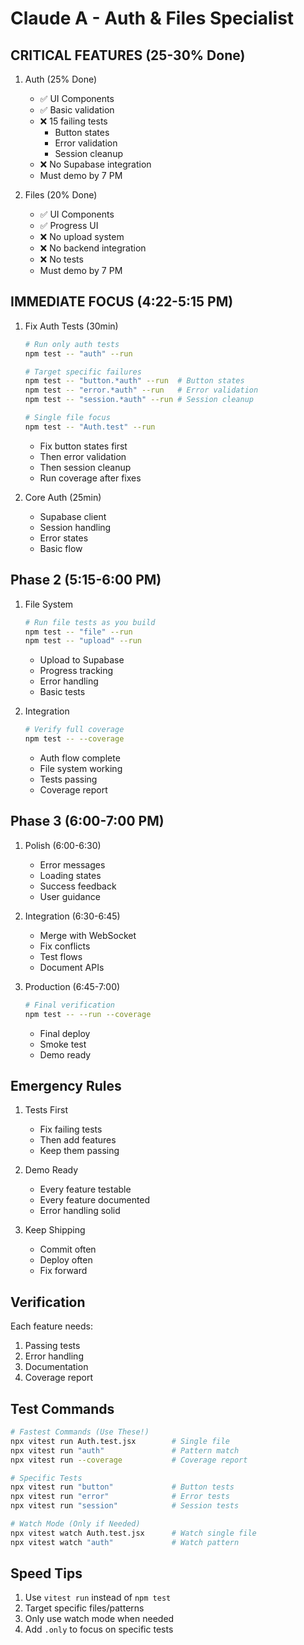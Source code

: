 # Claude A - Auth & Files Specialist

## CRITICAL FEATURES (25-30% Done)
1. Auth (25% Done)
   - ✅ UI Components
   - ✅ Basic validation
   - ❌ 15 failing tests
     * Button states
     * Error validation
     * Session cleanup
   - ❌ No Supabase integration
   - Must demo by 7 PM

2. Files (20% Done)
   - ✅ UI Components
   - ✅ Progress UI
   - ❌ No upload system
   - ❌ No backend integration
   - ❌ No tests
   - Must demo by 7 PM

## IMMEDIATE FOCUS (4:22-5:15 PM)
1. Fix Auth Tests (30min)
   ```bash
   # Run only auth tests
   npm test -- "auth" --run
   
   # Target specific failures
   npm test -- "button.*auth" --run  # Button states
   npm test -- "error.*auth" --run   # Error validation
   npm test -- "session.*auth" --run # Session cleanup
   
   # Single file focus
   npm test -- "Auth.test" --run
   ```
   - Fix button states first
   - Then error validation
   - Then session cleanup
   - Run coverage after fixes

2. Core Auth (25min)
   - Supabase client
   - Session handling
   - Error states
   - Basic flow

## Phase 2 (5:15-6:00 PM)
1. File System
   ```bash
   # Run file tests as you build
   npm test -- "file" --run
   npm test -- "upload" --run
   ```
   - Upload to Supabase
   - Progress tracking
   - Error handling
   - Basic tests

2. Integration
   ```bash
   # Verify full coverage
   npm test -- --coverage
   ```
   - Auth flow complete
   - File system working
   - Tests passing
   - Coverage report

## Phase 3 (6:00-7:00 PM)
1. Polish (6:00-6:30)
   - Error messages
   - Loading states
   - Success feedback
   - User guidance

2. Integration (6:30-6:45)
   - Merge with WebSocket
   - Fix conflicts
   - Test flows
   - Document APIs

3. Production (6:45-7:00)
   ```bash
   # Final verification
   npm test -- --run --coverage
   ```
   - Final deploy
   - Smoke test
   - Demo ready

## Emergency Rules
1. Tests First
   - Fix failing tests
   - Then add features
   - Keep them passing

2. Demo Ready
   - Every feature testable
   - Every feature documented
   - Error handling solid

3. Keep Shipping
   - Commit often
   - Deploy often
   - Fix forward

## Verification
Each feature needs:
1. Passing tests
2. Error handling
3. Documentation
4. Coverage report

## Test Commands
```bash
# Fastest Commands (Use These!)
npx vitest run Auth.test.jsx        # Single file
npx vitest run "auth"               # Pattern match
npx vitest run --coverage           # Coverage report

# Specific Tests
npx vitest run "button"             # Button tests
npx vitest run "error"              # Error tests
npx vitest run "session"            # Session tests

# Watch Mode (Only if Needed)
npx vitest watch Auth.test.jsx      # Watch single file
npx vitest watch "auth"             # Watch pattern
```

## Speed Tips
1. Use `vitest run` instead of `npm test`
2. Target specific files/patterns
3. Only use watch mode when needed
4. Add `.only` to focus on specific tests
